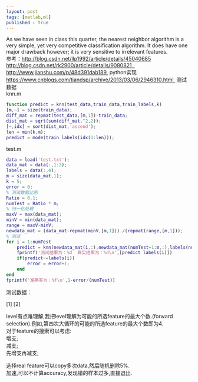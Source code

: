 ```yaml
---
layout: post
tags: [matlab,ml]
published : true
---
```




As we have seen in class this quarter, the nearest neighbor algorithm is a very simple, yet very competitive classification algorithm. It does have one major drawback however; it is very sensitive to irrelevant features.      
参考：http://blog.csdn.net/llp1992/article/details/45040685       
http://blog.csdn.net/rk2900/article/details/9080821         
http://www.jianshu.com/p/48d391dab189  python实现          
https://www.cnblogs.com/tiandsp/archive/2013/03/06/2946310.html  测试数据            
knn.m
```matlab
function predict = knn(test_data,train_data,train_labels,k)
[m,~] = size(train_data);
diff_mat = repmat(test_data,[m,1])-train_data;
dist_mat = sqrt(sum(diff_mat.^2,2));
[~,idx] = sort(dist_mat,'ascend');
len = min(k,m);
predict = mode(train_labels(idx(1:len)));
```
test.m
```matlab
data = load('test.txt');
data_mat = data(:,1:3);
labels = data(:,4);
m = size(data_mat,1);
k = 5;
error = 0;
% 测试数据比例
Ratio = 0.1;
numTest = Ratio * m;
% 归一化处理
maxV = max(data_mat);
minV = min(data_mat);
range = maxV-minV;
newdata_mat = (data_mat-repmat(minV,[m,1]))./(repmat(range,[m,1]));
% 测试
for i = 1:numTest
    predict = knn(newdata_mat(i,:),newdata_mat(numTest+1:m,:),labels(numTest+1:m,:),k);
    fprintf('测试结果为：%d  真实结果为：%d\n',[predict labels(i)])
    if(predict~=labels(i))
        error = error+1;
    end
end
fprintf('准确率为：%f\n',1-error/(numTest))
```
测试数据：      

[1]
[2]


level有点难理解,我把level理解为可能的所选feature的最大个数.(forward selection).例如,第四次大循环的可能的所选feature的最大个数即为4.           
对于feature的搜索可以考虑:         
增支;       
减支;       
先增支再减支;             

选择real feature可以copy多次data,然后随机删除5%.            
加速,可以不计算accuracy,发现错的样本过多,直接退出.          



